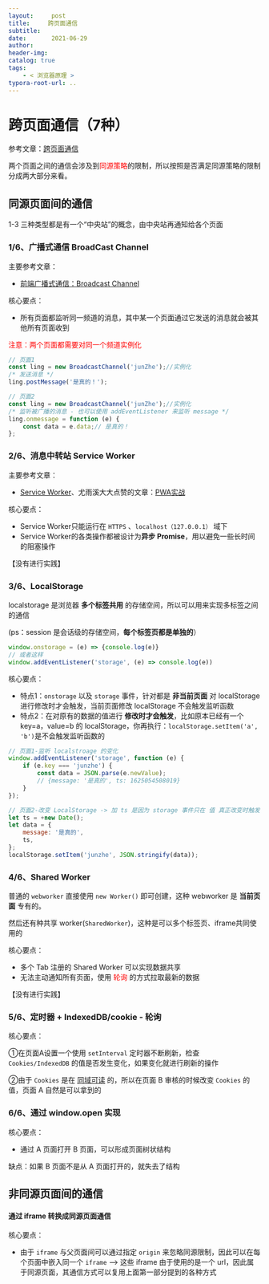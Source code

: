```yaml
---
layout:     post
title:     跨页面通信
subtitle:  
date:       2021-06-29
author:     
header-img: 
catalog: true
tags:
    - < 浏览器原理 >
typora-root-url: ..
---
```




# 跨页面通信（7种）

参考文章：[跨页面通信](https://juejin.cn/post/6844903811232825357)

两个页面之间的通信会涉及到<span style="color: red">同源策略</span>的限制，所以按照是否满足同源策略的限制分成两大部分来看。

## 同源页面间的通信

1-3 三种类型都是有一个“中央站”的概念，由中央站再通知给各个页面

### 1/6、广播式通信 BroadCast Channel

主要参考文章：

- [前端广播式通信：Broadcast Channel](https://juejin.cn/post/6844903811228663815)

核心要点：

- 所有页面都监听同一频道的消息，其中某一个页面通过它发送的消息就会被其他所有页面收到

<span style="color: red">注意：两个页面都需要对同一个频道实例化</span>

```js
// 页面1
const ling = new BroadcastChannel('junZhe');//实例化
/* 发送消息 */
ling.postMessage('是真的！');
```

```js
// 页面2
const ling = new BroadcastChannel('junZhe');//实例化
/* 监听被广播的消息 - 也可以使用 addEventListener 来监听 message */
ling.onmessage = function (e) {
    const data = e.data;// 是真的！
};
```

### 2/6、消息中转站 Service Worker

主要参考文章：

- [Service Worker](https://juejin.cn/post/6844903588691443725)、尤雨溪大大点赞的文章：[PWA实战](https://zhuanlan.zhihu.com/p/25800461)

核心要点：

- Service Worker只能运行在 `HTTPS` 、`localhost（127.0.0.1）` 域下
- Service Worker的各类操作都被设计为**异步 Promise**，用以避免一些长时间的阻塞操作

【没有进行实践】

### 3/6、LocalStorage

localstorage 是浏览器 **多个标签共用** 的存储空间，所以可以用来实现多标签之间的通信 

(ps：session 是会话级的存储空间，**每个标签页都是单独的**）

```javascript
window.onstorage = (e) => {console.log(e)}
// 或者这样
window.addEventListener('storage', (e) => console.log(e))
```

核心要点：

- 特点1：`onstorage` 以及 `storage` 事件，针对都是 **非当前页面** 对 localStorage 进行修改时才会触发，当前页面修改 localStorage 不会触发监听函数
- 特点2：在对原有的数据的值进行 **修改时才会触发**，比如原本已经有一个 key=a，value=b 的 localStorage，你再执行：`localStorage.setItem('a', 'b')`是不会触发监听函数的

```js
// 页面1-监听 localstroage 的变化
window.addEventListener('storage', function (e) {
    if (e.key === 'junzhe') {
        const data = JSON.parse(e.newValue); 
        // {message: '是真的', ts: 1625054508019}
    }
});
```

```js
// 页面2-改变 LocalStorage -> 加 ts 是因为 storage 事件只在 值 真正改变时触发
let ts = +new Date();
let data = {
    message: '是真的',
    ts,
};
localStorage.setItem('junzhe', JSON.stringify(data));
```

### 4/6、Shared Worker

普通的 `webworker` 直接使用 `new Worker()` 即可创建，这种 webworker 是 **当前页面** 专有的。

然后还有种共享 worker(`SharedWorker`)，这种是可以多个标签页、iframe共同使用的

核心要点：

- 多个 Tab 注册的 Shared Worker 可以实现数据共享
- 无法主动通知所有页面，使用 <span style="color:red">轮询</span> 的方式拉取最新的数据

【没有进行实践】

### 5/6、定时器 + IndexedDB/cookie - 轮询

核心要点：

①在页面A设置一个使用 `setInterval` 定时器不断刷新，检查 `Cookies/IndexedDB` 的值是否发生变化，如果变化就进行刷新的操作

②由于 `Cookies` 是在 <u>同域可读</u> 的，所以在页面 B 审核的时候改变 `Cookies` 的值，页面 A 自然是可以拿到的

### 6/6、通过 window.open 实现

核心要点：

- 通过 A 页面打开 B 页面，可以形成页面树状结构

缺点：如果 B 页面不是从 A 页面打开的，就失去了结构



## 非同源页面间的通信

#### 通过 iframe 转换成同源页面通信

核心要点：

- 由于 `iframe` 与父页面间可以通过指定 `origin` 来忽略同源限制，因此可以在每个页面中嵌入同一个 `iframe` —> 这些 iframe 由于使用的是一个 url，因此属于同源页面，其通信方式可以复用上面第一部分提到的各种方式



